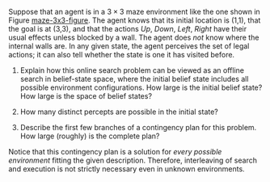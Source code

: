 

Suppose that an agent is in a $3 \times 3$
maze environment like the one shown in
Figure <a class="insideBookFigRef"  target="_blank" href="https://simoncarrignon.github.io/aima-exercises/figures/maze-3x3-figure.png">maze-3x3-figure</a>. The agent knows that its
initial location is (1,1), that the goal is at (3,3), and that the
actions <i>Up</i>, <i>Down</i>, <i>Left</i>, <i>Right</i> have their usual
effects unless blocked by a wall. The agent does <i>not</i> know
where the internal walls are. In any given state, the agent perceives
the set of legal actions; it can also tell whether the state is one it
has visited before.<br>

1.  Explain how this online search problem can be viewed as an offline
    search in belief-state space, where the initial belief state
    includes all possible environment configurations. How large is the
    initial belief state? How large is the space of belief states?<br>

2.  How many distinct percepts are possible in the initial state?<br>

3.  Describe the first few branches of a contingency plan for this
    problem. How large (roughly) is the complete plan?<br>

Notice that this contingency plan is a solution for <i>every
possible environment</i> fitting the given description. Therefore,
interleaving of search and execution is not strictly necessary even in
unknown environments.
